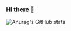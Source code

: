 ### Hi there 👋

![Anurag's GitHub stats](https://github-readme-stats.vercel.app/api?username=RomanNebelskyi)
